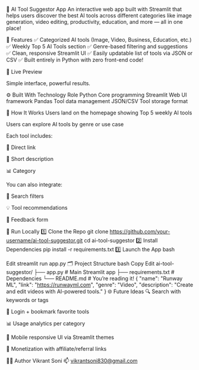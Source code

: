 🤖 AI Tool Suggestor App
An interactive web app built with Streamlit that helps users discover the best AI tools across different categories like image generation, video editing, productivity, education, and more — all in one place!

🎯 Features
✅ Categorized AI tools (Image, Video, Business, Education, etc.)
✅ Weekly Top 5 AI Tools section
✅ Genre-based filtering and suggestions
✅ Clean, responsive Streamlit UI
✅ Easily updatable list of tools via JSON or CSV
✅ Built entirely in Python with zero front-end code!

📸 Live Preview

Simple interface, powerful results.

⚙️ Built With
Technology	Role
Python	Core programming
Streamlit	Web UI framework
Pandas	Tool data management
JSON/CSV	Tool storage format

🧪 How It Works
Users land on the homepage showing Top 5 weekly AI tools

Users can explore AI tools by genre or use case

Each tool includes:

🔗 Direct link

📝 Short description

📊 Category

You can also integrate:

🧠 Search filters

💡 Tool recommendations

💬 Feedback form

🚀 Run Locally
1️⃣ Clone the Repo
git clone https://github.com/your-username/ai-tool-suggestor.git
cd ai-tool-suggestor
2️⃣ Install Dependencies
pip install -r requirements.txt
3️⃣ Launch the App
bash

Edit
streamlit run app.py
🗂️ Project Structure
bash
Copy
Edit
ai-tool-suggestor/
├── app.py                 # Main Streamlit app
├── requirements.txt       # Dependencies
└── README.md              # You’re reading it!
{
  "name": "Runway ML",
  "link": "https://runwayml.com",
  "genre": "Video",
  "description": "Create and edit videos with AI-powered tools."
}
🌐 Future Ideas
🔍 Search with keywords or tags

🧾 Login + bookmark favorite tools

📊 Usage analytics per category

📱 Mobile responsive UI via Streamlit themes

💸 Monetization with affiliate/referral links

🧑‍💻 Author
Vikrant Soni
📫 vikrantsoni830@gmail.com
